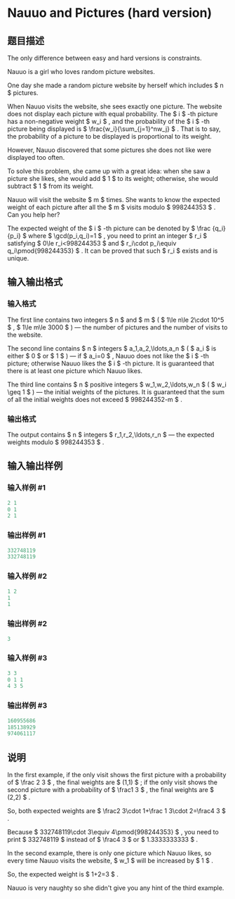 # Nauuo and Pictures (hard version)

## 题目描述

The only difference between easy and hard versions is constraints.

Nauuo is a girl who loves random picture websites.

One day she made a random picture website by herself which includes $ n $ pictures.

When Nauuo visits the website, she sees exactly one picture. The website does not display each picture with equal probability. The $ i $ -th picture has a non-negative weight $ w_i $ , and the probability of the $ i $ -th picture being displayed is $ \frac{w_i}{\sum_{j=1}^nw_j} $ . That is to say, the probability of a picture to be displayed is proportional to its weight.

However, Nauuo discovered that some pictures she does not like were displayed too often.

To solve this problem, she came up with a great idea: when she saw a picture she likes, she would add $ 1 $ to its weight; otherwise, she would subtract $ 1 $ from its weight.

Nauuo will visit the website $ m $ times. She wants to know the expected weight of each picture after all the $ m $ visits modulo $ 998244353 $ . Can you help her?

The expected weight of the $ i $ -th picture can be denoted by $ \frac {q_i} {p_i} $ where $ \gcd(p_i,q_i)=1 $ , you need to print an integer $ r_i $ satisfying $ 0\le r_i<998244353 $ and $ r_i\cdot p_i\equiv q_i\pmod{998244353} $ . It can be proved that such $ r_i $ exists and is unique.

## 输入输出格式

### 输入格式

The first line contains two integers $ n $ and $ m $ ( $ 1\le n\le 2\cdot 10^5 $ , $ 1\le m\le 3000 $ ) — the number of pictures and the number of visits to the website.

The second line contains $ n $ integers $ a_1,a_2,\ldots,a_n $ ( $ a_i $ is either $ 0 $ or $ 1 $ ) — if $ a_i=0 $ , Nauuo does not like the $ i $ -th picture; otherwise Nauuo likes the $ i $ -th picture. It is guaranteed that there is at least one picture which Nauuo likes.

The third line contains $ n $ positive integers $ w_1,w_2,\ldots,w_n $ ( $ w_i \geq 1 $ ) — the initial weights of the pictures. It is guaranteed that the sum of all the initial weights does not exceed $ 998244352-m $ .

### 输出格式

The output contains $ n $ integers $ r_1,r_2,\ldots,r_n $ — the expected weights modulo $ 998244353 $ .

## 输入输出样例

### 输入样例 #1

```cpp
2 1
0 1
2 1

```
### 输出样例 #1

```cpp
332748119
332748119

```
### 输入样例 #2

```cpp
1 2
1
1

```
### 输出样例 #2

```cpp
3

```
### 输入样例 #3

```cpp
3 3
0 1 1
4 3 5

```
### 输出样例 #3

```cpp
160955686
185138929
974061117

```
## 说明

In the first example, if the only visit shows the first picture with a probability of $ \frac 2 3 $ , the final weights are $ (1,1) $ ; if the only visit shows the second picture with a probability of $ \frac1 3 $ , the final weights are $ (2,2) $ .

So, both expected weights are $ \frac2 3\cdot 1+\frac 1 3\cdot 2=\frac4 3 $ .

Because $ 332748119\cdot 3\equiv 4\pmod{998244353} $ , you need to print $ 332748119 $ instead of $ \frac4 3 $ or $ 1.3333333333 $ .

In the second example, there is only one picture which Nauuo likes, so every time Nauuo visits the website, $ w_1 $ will be increased by $ 1 $ .

So, the expected weight is $ 1+2=3 $ .

Nauuo is very naughty so she didn't give you any hint of the third example.

